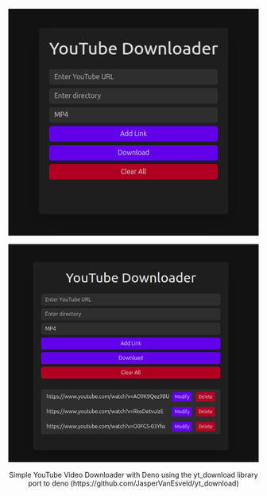 <p align="center">
    <img src="./assets/img/1.png" alt="Image 1">
</p>

<p align="center">
    <img src="./assets/img/2.png" alt="Image 2">
</p>


<p align="center">
    Simple YouTube Video Downloader with Deno using the yt_download library port to deno (https://github.com/JasperVanEsveld/yt_download)
</p>